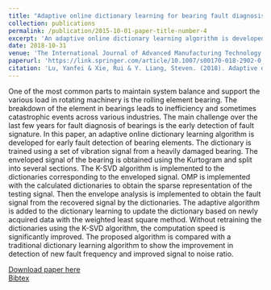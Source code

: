```yaml
---
title: "Adaptive online dictionary learning for bearing fault diagnosis"
collection: publications
permalink: /publication/2015-10-01-paper-title-number-4
excerpt: 'An adaptive online dictionary learning algorithm is developed for early fault detection of bearing elements.'
date: 2018-10-31
venue: 'The International Journal of Advanced Manufacturing Technology'
paperurl: 'https://link.springer.com/article/10.1007/s00170-018-2902-0'
citation: 'Lu, Yanfei & Xie, Rui & Y. Liang, Steven. (2018). Adaptive online dictionary learning for bearing fault diagnosis. The International Journal of Advanced Manufacturing Technology. 10.1007/s00170-018-2902-0. '
---
```

One of the most common parts to maintain system balance and support the various load in rotating machinery is the rolling element bearing. The breakdown of the element in bearings leads to inefficiency and sometimes catastrophic events across various industries. The main challenge over the last few years for fault diagnosis of bearings is the early detection of fault signature. In this paper, an adaptive online dictionary learning algorithm is developed for early fault detection of bearing elements. The dictionary is trained using a set of vibration signal from a heavily damaged bearing. The enveloped signal of the bearing is obtained using the Kurtogram and split into several sections. The K-SVD algorithm is implemented to the dictionaries corresponding to the enveloped signal. OMP is implemented with the calculated dictionaries to obtain the sparse representation of the testing signal. Then the envelope analysis is implemented to obtain the fault signal from the recovered signal by the dictionaries. The adaptive algorithm is added to the dictionary learning to update the dictionary based on newly acquired data with the weighted least square method. Without retraining the dictionaries using the K-SVD algorithm, the computation speed is significantly improved. The proposed algorithm is compared with a traditional dictionary learning algorithm to show the improvement in detection of new fault frequency and improved signal to noise ratio.

[Download paper here](http://ruixie7.github.io/files/Lu2018_Article_AdaptiveOnlineDictionaryLearni.pdf)  
 [Bibtex](http://ruixie7.github.io/files/Lu2018adaptive.bib)
